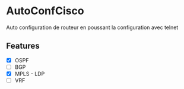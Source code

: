 # AutoConfCisco
Auto configuration de routeur en poussant la configuration avec telnet

## Features 
 - [X] OSPF
 - [ ] BGP
 - [X] MPLS - LDP
 - [ ] VRF
